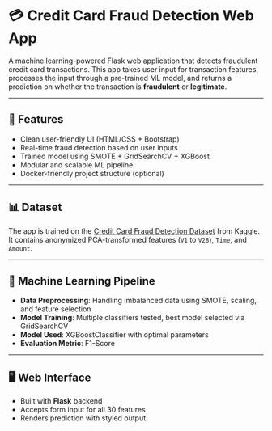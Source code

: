 # 💳 Credit Card Fraud Detection Web App

A machine learning-powered Flask web application that detects fraudulent credit card transactions. This app takes user input for transaction features, processes the input through a pre-trained ML model, and returns a prediction on whether the transaction is **fraudulent** or **legitimate**.

---

## 🚀 Features

- Clean user-friendly UI (HTML/CSS + Bootstrap)
- Real-time fraud detection based on user inputs
- Trained model using SMOTE + GridSearchCV + XGBoost
- Modular and scalable ML pipeline
- Docker-friendly project structure (optional)

---

## 📊 Dataset

The app is trained on the [Credit Card Fraud Detection Dataset](https://www.kaggle.com/datasets/mlg-ulb/creditcardfraud) from Kaggle.  
It contains anonymized PCA-transformed features (`V1` to `V28`), `Time`, and `Amount`.

---

## 🧠 Machine Learning Pipeline

- **Data Preprocessing**: Handling imbalanced data using SMOTE, scaling, and feature selection
- **Model Training**: Multiple classifiers tested, best model selected via GridSearchCV
- **Model Used**: XGBoostClassifier with optimal parameters
- **Evaluation Metric**: F1-Score

---

## 🖥️ Web Interface

- Built with **Flask** backend
- Accepts form input for all 30 features
- Renders prediction with styled output
